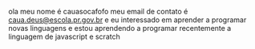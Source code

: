 ola meu nome é cauasocafofo
meu email de contato é caua.deus@escola.pr.gov.br
e eu interessado em aprender a programar novas linguagens
e  estou  aprendendo a programar recentemente a linguagem de javascript e scratch

